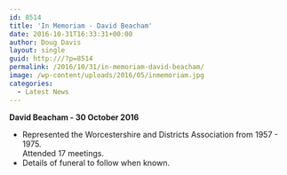 ```yaml
---
id: 8514
title: 'In Memoriam - David Beacham'
date: 2016-10-31T16:33:31+00:00
author: Doug Davis
layout: single
guid: http:///?p=8514
permalink: /2016/10/31/in-memoriam-david-beacham/
image: /wp-content/uploads/2016/05/inmemoriam.jpg
categories:
  - Latest News
---
```

**David Beacham - 30 October 2016**

  * Represented the Worcestershire and Districts Association from 1957 - 1975.  
    Attended 17 meetings.
  * Details of funeral to follow when known.
